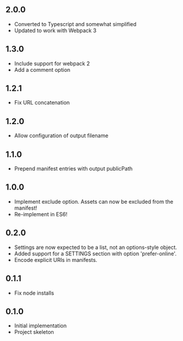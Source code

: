 ## 2.0.0

* Converted to Typescript and somewhat simplified
* Updated to work with Webpack 3

## 1.3.0

* Include support for webpack 2
* Add a comment option

## 1.2.1

* Fix URL concatenation

## 1.2.0

* Allow configuration of output filename

## 1.1.0

* Prepend manifest entries with output publicPath

## 1.0.0

* Implement exclude option. Assets can now be excluded from the manifest!
* Re-implement in ES6!

## 0.2.0

* Settings are now expected to be a list, not an options-style object.
* Added support for a SETTINGS section with option 'prefer-online'.
* Encode explicit URIs in manifests.

## 0.1.1

* Fix node installs

## 0.1.0

* Initial implementation
* Project skeleton
